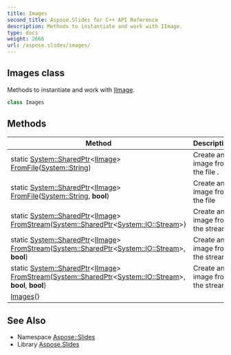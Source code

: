 ```yaml
---
title: Images
second_title: Aspose.Slides for C++ API Reference
description: Methods to instantiate and work with IImage.
type: docs
weight: 2666
url: /aspose.slides/images/
---
```

## Images class


Methods to instantiate and work with [IImage](../iimage/).

```cpp
class Images
```

## Methods

| Method | Description |
| --- | --- |
| static [System::SharedPtr](../../system/sharedptr/)\<[IImage](../iimage/)\> [FromFile](./fromfile/)([System::String](../../system/string/)) | Create an image from the file . |
| static [System::SharedPtr](../../system/sharedptr/)\<[IImage](../iimage/)\> [FromFile](./fromfile/)([System::String](../../system/string/), **bool**) | Create an image from the file |
| static [System::SharedPtr](../../system/sharedptr/)\<[IImage](../iimage/)\> [FromStream](./fromstream/)([System::SharedPtr](../../system/sharedptr/)\<[System::IO::Stream](../../system.io/stream/)\>) | Create an image from the stream. |
| static [System::SharedPtr](../../system/sharedptr/)\<[IImage](../iimage/)\> [FromStream](./fromstream/)([System::SharedPtr](../../system/sharedptr/)\<[System::IO::Stream](../../system.io/stream/)\>, **bool**) | Create an image from the stream. |
| static [System::SharedPtr](../../system/sharedptr/)\<[IImage](../iimage/)\> [FromStream](./fromstream/)([System::SharedPtr](../../system/sharedptr/)\<[System::IO::Stream](../../system.io/stream/)\>, **bool**, **bool**) | Create an image from the stream. |
|  [Images](./images/)() |  |
## See Also

* Namespace [Aspose::Slides](../)
* Library [Aspose.Slides](../../)